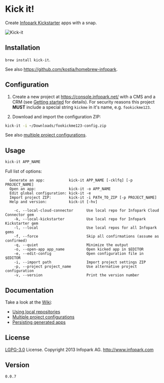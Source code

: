# Kick it!

Create [Infopark Kickstarter](https://dev.infopark.net/kickstarter) apps with a snap.

![Kick-it](https://raw.github.com/kostia/kick-it/master/kick-it.png)

## Installation

`brew install kick-it`.

See also https://github.com/kostia/homebrew-infopark.

## Configuration

1. Create a new project at https://console.infopark.net/ with a CMS and a CRM (see [Getting started](https://dev.infopark.net/getting-started) for details).
For security reasons this project __MUST__ include a special string `kickme` in it's name, e.g. `fookickme123`.

2. Download and import the configuration ZIP:
```bash
kick-it -i ~/Downloads/fookickme123-config.zip
```
See also [multiple project configurations](https://github.com/kostia/kick-it/wiki/Multiple-project-configurations).

## Usage

```bash
kick-it APP_NAME
```

Full list of options:
```
  Generate an app:           kick-it APP_NAME [-cklfq] [-p PROJECT_NAME]
  Open an app:               kick-it -o APP_NAME
  Edit global configuration: kick-it -e
  Import project ZIP:        kick-it -i PATH_TO_ZIP [-p PROJECT_NAME]
  Help and version:          kick-it [-hv]

    -c, --local-cloud-connector      Use local repo for Infopark Cloud Connector gem
    -k, --local-kickstarter          Use local repo for Infopark Kickstarter gem
    -l, --local                      Use local repos for all Infopark gems
    -f, --force                      Skip all confirmations (assume as confirmed)
    -q, --quiet                      Minimize the output
    -o, --open-app app_name          Open kicked app in $EDITOR
    -e, --edit-config                Open configuration file in $EDITOR
    -i, --import path                Import project settings ZIP
    -p, --project project_name       Use alternative project configuration
    -v, --version                    Print the version number
```

## Documentation

Take a look at the [Wiki](https://github.com/kostia/kick-it/wiki):

* [Using local repositories](https://github.com/kostia/kick-it/wiki/Using-local-repositories)
* [Multiple project configurations](https://github.com/kostia/kick-it/wiki/Multiple-project-configurations)
* [Persisting generated apps](https://github.com/kostia/kick-it/wiki/Persisting-generated-apps)

## License

[LGPG-3.0](http://www.gnu.org/licenses/lgpl-3.0.html) License.
Copyright 2013 Infopark AG.
http://www.infopark.com

## Version

`0.0.7`
